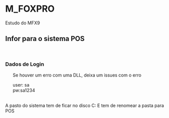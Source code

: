 # M_FOXPRO
 Estudo do MFX9

 <h2>Infor para o sistema POS</h2>
<p><br><h3>Dados de Login</h3>
<ol>Se houver um erro com uma DLL, deixa um issues com o erro </ol> </p>
<p><ol>user: sa <br> pw:sa1234 </ol> <br>
A pasto do sistema tem de ficar no disco C: E tem de renomear a pasta para POS</p>



